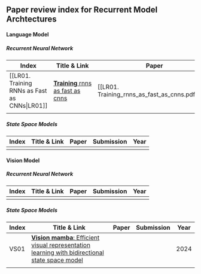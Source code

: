 ## Paper review index for Recurrent Model Archtectures

#### Language Model

##### Recurrent Neural Network

| Index                                       | Title & Link                                                                   | Paper                                          | Submission | Year |
| ------------------------------------------- | ------------------------------------------------------------------------------ | ---------------------------------------------- | ---------- | ---- |
| [[LR01. Training RNNs as Fast as CNNs\|LR01]] | [**Training** rnns as fast as cnns](https://openreview.net/forum?id=rJBiunlAW) | [[LR01. Training_rnns_as_fast_as_cnns.pdf\|pdf]] | #ICLR      |      |
|                                             |                                                                                |                                                |            |      |
##### State Space Models

| Index | Title & Link                                                                                                                        | Paper | Submission | Year |
| ----- | ----------------------------------------------------------------------------------------------------------------------------------- | ----- | ---------- | ---- |
|       |                                                                                                                                     |       |            |      |


#### Vision Model

##### Recurrent Neural Network

| Index | Title & Link                                                                                                                        | Paper | Submission | Year |
| ----- | ----------------------------------------------------------------------------------------------------------------------------------- | ----- | ---------- | ---- |
|       |                                                                                                                                     |       |            |      |
##### State Space Models

| Index | Title & Link                                                                                                                        | Paper | Submission | Year |
| ----- | ----------------------------------------------------------------------------------------------------------------------------------- | ----- | ---------- | ---- |
| VS01  | [**Vision mamba**: Efficient visual representation learning with bidirectional state space model](https://arxiv.org/abs/2401.09417) |       |            | 2024 |
|       |                                                                                                                                     |       |            |      |
